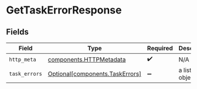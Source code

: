 # GetTaskErrorResponse


## Fields

| Field                                                                    | Type                                                                     | Required                                                                 | Description                                                              |
| ------------------------------------------------------------------------ | ------------------------------------------------------------------------ | ------------------------------------------------------------------------ | ------------------------------------------------------------------------ |
| `http_meta`                                                              | [components.HTTPMetadata](../../models/components/httpmetadata.md)       | :heavy_check_mark:                                                       | N/A                                                                      |
| `task_errors`                                                            | [Optional[components.TaskErrors]](../../models/components/taskerrors.md) | :heavy_minus_sign:                                                       | a list of any objects                                                    |
